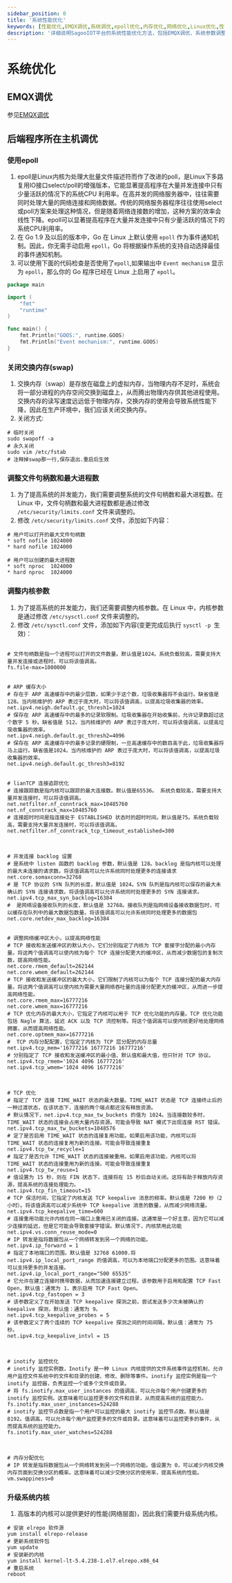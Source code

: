 ```yaml
---
sidebar_position: 0
title: '系统性能优化'
keywords: [性能优化,EMQX调优,系统调优,epoll优化,内存优化,网络优化,Linux优化,性能调优,系统配置,高性能]
description: '详细说明SagooIOT平台的系统性能优化方法，包括EMQX调优、系统参数调整和网络优化等全面的性能优化指南。'
---
```


# 系统优化

## EMQX调优

参见[EMQX调优](https://www.emqx.io/docs/zh/latest/performance/tune.html#%E5%85%B3%E9%97%AD%E4%BA%A4%E6%8D%A2%E5%88%86%E5%8C%BA)

## 后端程序所在主机调优

### 使用epoll

1. epoll是Linux内核为处理大批量文件描述符而作了改进的poll，是Linux下多路复用IO接口select/poll的增强版本，它能显著提高程序在大量并发连接中只有少量活跃的情况下的系统CPU 利用率。在高并发的网络服务器中，往往需要同时处理大量的网络连接和网络数据。传统的网络服务器程序往往使用select或poll方案来处理这种情况，但是随着网络连接数的增加，这种方案的效率会线性下降。epoll可以显著提高程序在大量并发连接中只有少量活跃的情况下的系统CPU利用率。
2. 在 Go 1.9 及以后的版本中，Go 在 Linux 上默认使用 `epoll` 作为事件通知机制。因此，你无需手动启用 `epoll`，Go 将根据操作系统的支持自动选择最佳的事件通知机制。
3. 可以使用下面的代码检查是否使用了`epoll`,如果输出中 `Event mechanism` 显示为 `epoll`，那么你的 Go 程序已经在 Linux 上启用了 `epoll`。
```go
package main

import (
	"fmt"
	"runtime"
)

func main() {
	fmt.Println("GOOS:", runtime.GOOS)
	fmt.Println("Event mechanism:", runtime.GOOS)
}
```

### 关闭交换内存(swap)

1. 交换内存（swap）是存放在磁盘上的虚拟内存，当物理内存不足时，系统会将一部分进程的内存空间交换到磁盘上，从而腾出物理内存供其他进程使用。交换内存的读写速度远远低于物理内存，交换内存的使用会导致系统性能下降，因此在生产环境中，我们应该关闭交换内存。
2. 关闭方式:
```shell
# 临时关闭
sudo swapoff -a
# 永久关闭
sudo vim /etc/fstab
# 注释掉swap那一行,保存退出.重启后生效
```

### 调整文件句柄数和最大进程数

1. 为了提高系统的并发能力，我们需要调整系统的文件句柄数和最大进程数。在 Linux 中，文件句柄数和最大进程数都是通过修改 `/etc/security/limits.conf` 文件来调整的。
2. 修改 `/etc/security/limits.conf` 文件，添加如下内容：
```shell
# 用户可以打开的最大文件句柄数
* soft nofile 1024000
* hard nofile 1024000

# 用户可以创建的最大进程数
* soft nproc  1024000
* hard nproc  1024000
```

### 调整内核参数

1. 为了提高系统的并发能力，我们还需要调整内核参数。在 Linux 中，内核参数是通过修改 `/etc/sysctl.conf` 文件来调整的。
2. 修改 `/etc/sysctl.conf` 文件，添加如下内容(变更完成后执行 `sysctl -p `生效)：
```shell

# 文件句柄数是指一个进程可以打开的文件数量。默认值是1024。系统负载较高，需要支持大量并发连接或进程时，可以将该值调高。
fs.file-max=1000000


# ARP 缓存大小
# 存在于 ARP 高速缓存中的最少层数，如果少于这个数，垃圾收集器将不会运行。缺省值是128。当内核维护的 ARP 表过于庞大时，可以将该值调高，以提高垃圾收集器的效率。
net.ipv4.neigh.default.gc_thresh1=1024
# 保存在 ARP 高速缓存中的最多的记录软限制。垃圾收集器在开始收集前，允许记录数超过这个数字 5 秒。缺省值是 512。当内核维护的 ARP 表过于庞大时，可以将该值调高，以提高垃圾收集器的效率。
net.ipv4.neigh.default.gc_thresh2=4096
# 保存在 ARP 高速缓存中的最多记录的硬限制，一旦高速缓存中的数目高于此，垃圾收集器将马上运行。缺省值是1024。当内核维护的 ARP 表过于庞大时，可以将该值调高，以提高垃圾收集器的效率。
net.ipv4.neigh.default.gc_thresh3=8192


# lianTCP 连接追踪优化
# 连接跟踪数是指内核可以跟踪的最大连接数。默认值是65536。 系统负载较高，需要支持大量并发连接时，可以将该值调高。
net.netfilter.nf_conntrack_max=10485760
net.nf_conntrack_max=10485760
# 连接超时时间是指连接处于 ESTABLISHED 状态时的超时时间。默认值是75。系统负载较高，需要支持大量并发连接时，可以将该值调高。
net.netfilter.nf_conntrack_tcp_timeout_established=300



# 并发连接 backlog 设置
# 是系统中 listen 函数的 backlog 参数，默认值是 128。backlog 是指内核可以处理的最大未连接的请求数。将该值调高可以允许系统同时处理更多的连接请求
net.core.somaxconn=32768
# 是 TCP 协议的 SYN 队列的长度，默认值是 1024。SYN 队列是指内核可以保存的最大未确认的 SYN 连接请求数。将该值调高可以允许系统同时处理更多的 SYN 连接请求。
net.ipv4.tcp_max_syn_backlog=16384
#  是网络设备接收队列的长度，默认值是 32768。接收队列是指网络设备接收数据包时，可以缓存在队列中的最大数据包数量。将该值调高可以允许系统同时处理更多的数据包
net.core.netdev_max_backlog=16384 


# 调整网络缓冲区大小，以提高网络性能
# TCP 接收和发送缓冲区的默认大小，它们分别指定了内核为 TCP 套接字分配的最小内存量。将这两个值调高可以使内核为每个 TCP 连接分配更大的缓冲区，从而减少数据包的复制次数，提高网络性能。
net.core.rmem_default=262144
net.core.wmem_default=262144 
# TCP 接收和发送缓冲区的最大大小，它们限制了内核可以为每个 TCP 连接分配的最大内存量。将这两个值调高可以使内核为需要大量网络吞吐量的连接分配更大的缓冲区，从而进一步提高网络性能。
net.core.rmem_max=16777216
net.core.wmem_max=16777216
# TCP 优化内存的最大大小，它指定了内核可以用于 TCP 优化功能的内存量。TCP 优化功能包括 Nagle 算法、延迟 ACK 以及 TCP 流控制等。将这个值调高可以使内核更好地处理网络拥塞，从而提高网络性能。
net.core.optmem_max=16777216
#  TCP 内存分配配置，它指定了内核为 TCP 层分配的内存总量
net.ipv4.tcp_mem='16777216 16777216 16777216'
# 分别指定了 TCP 接收和发送缓冲区的最小值、默认值和最大值，但只针对 TCP 协议。
net.ipv4.tcp_rmem='1024 4096 16777216'
net.ipv4.tcp_wmem='1024 4096 16777216'
 


# TCP 优化
# 指定了 TCP 连接 TIME_WAIT 状态的最大数量。TIME_WAIT 状态是 TCP 连接终止后的一种过渡状态，在该状态下，连接的两个端点都还没有释放资源。
# 默认情况下，net.ipv4.tcp_max_tw_buckets 的值为 1024。当连接数较多时，TIME_WAIT 状态的连接会占用大量内存资源。可能会导致 NAT 模式下出现连接 RST 错误。
net.ipv4.tcp_max_tw_buckets=1048576
# 定了是否启用 TIME_WAIT 状态的连接复用功能。如果启用该功能，内核可以将 TIME_WAIT 状态的连接复用为新的连接。可能会导致连接重复
net.ipv4.tcp_tw_recycle=1
# 指定了是否允许 TIME_WAIT 状态的连接被重用。如果启用该功能，内核可以将 TIME_WAIT 状态的连接重用为新的连接。可能会导致连接重复
net.ipv4.tcp_tw_reuse=1
# 值设置为 15 秒，则在 FIN 状态下，连接将在 15 秒后自动关闭。这将有助于释放内存资源，提高系统的连接处理能力。
net.ipv4.tcp_fin_timeout=15
# TCP 保活时间，它指定了内核发送 TCP keepalive 消息的频率。默认值是 7200 秒（2 小时）。将该值调高可以减少系统中 TCP keepalive 消息的数量，从而减少网络流量。
net.ipv4.tcp_keepalive_time=600
# 连接重用功能允许内核在同一端口上重用已关闭的连接。这通常是一个好主意，因为它可以减少连接的延迟，但是它可能会导致套接字错误。默认情况下，内核禁用此功能
net.ipv4.vs.conn_reuse_mode=0
# IP 转发是指将数据包从一个网络转发到另一个网络的功能。
net.ipv4.ip_forward = 1
# 指定了本地端口的范围。默认值是 32768 61000.将 net.ipv4.ip_local_port_range 的值调高，可以为本地端口分配更多的范围。这意味着可以支持更多的并发连接。
net.ipv4.ip_local_port_range="500 65535"
# 它允许在建立连接时携带数据，从而加速连接建立过程。该参数用于启用和配置 TCP Fast Open，默认值：通常为 1，表示启用 TCP Fast Open。
net.ipv4.tcp_fastopen = 3
# 该参数定义了在开始发送 TCP keepalive 探测之前，尝试发送多少次未被确认的 keepalive 探测，默认值：通常为 9。
net.ipv4.tcp_keepalive_probes = 5
# 该参数定义了两个连续的 TCP keepalive 探测之间的时间间隔，默认值：通常为 75 秒。
net.ipv4.tcp_keepalive_intvl = 15



# inotify 监控优化
# inotify 监控实例数，Inotify 是一种 Linux 内核提供的文件系统事件监控机制，允许用户监控文件系统中的文件和目录的创建、修改、删除等事件。inotify 监控实例是指一个 inotify 监控器，负责监控一个或多个文件或目录。
# 将 fs.inotify.max_user_instances 的值调高，可以允许每个用户创建更多的 inotify 监控实例。这意味着可以监控更多的文件和目录，从而提高系统的监控能力。
fs.inotify.max_user_instances=524288
# inotify 监控节点数是指一个用户可以监控的最大 inotify 监控节点数。默认值是8192。值调高，可以允许每个用户监控更多的文件或目录。这意味着可以监控更多的事件，从而提高系统的监控能力。
fs.inotify.max_user_watches=524288



# 内存分配优化
# IP 转发是指将数据包从一个网络转发到另一个网络的功能。值设置为 0，可以减少内核交换内存页面到交换分区的概率。这意味着可以减少交换分区的使用率，提高系统的性能。
vm.swappiness=0
```

### 升级系统内核

1. 高版本的内核可以提供更好的性能(网络层面)，因此我们需要升级系统内核。
```shell
# 安装 elrepo 软件源
yum install elrepo-release
# 更新系统软件包
yum update
# 安装新的内核
yum install kernel-lt-5.4.238-1.el7.elrepo.x86_64
# 重启系统
reboot
```
